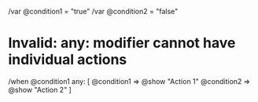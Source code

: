 /var @condition1 = "true"
/var @condition2 = "false"

# Invalid: any: modifier cannot have individual actions
/when @condition1 any: [
  @condition1 => @show "Action 1"
  @condition2 => @show "Action 2"
]